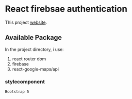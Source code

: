 # React firebsae authentication

This project [website](https://react-metro.web.app/).

## Available Package

In the project directory, i use:
1. react router dom
2. firebase
3. react-google-maps/api

### stylecomponent
    Bootstrap 5
